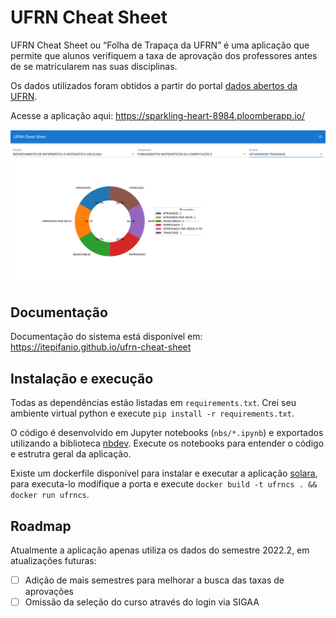 # UFRN Cheat Sheet

<!-- WARNING: THIS FILE WAS AUTOGENERATED! DO NOT EDIT! -->

UFRN Cheat Sheet ou “Folha de Trapaça da UFRN” é uma aplicação que
permite que alunos verifiquem a taxa de aprovação dos professores antes
de se matricularem nas suas disciplinas.

Os dados utilizados foram obtidos a partir do portal [dados abertos da
UFRN](https://dados.ufrn.br/).

Acesse a aplicação aqui: <https://sparkling-heart-8984.ploomberapp.io/>

![](https://raw.githubusercontent.com/itepifanio/ufrn-cheat-sheet/main/nbs/images/aplicacao.png)

## Documentação

Documentação do sistema está disponível em:
<https://itepifanio.github.io/ufrn-cheat-sheet>

## Instalação e execução

Todas as dependências estão listadas em `requirements.txt`. Crei seu
ambiente virtual python e execute `pip install -r requirements.txt`.

O código é desenvolvido em Jupyter notebooks (`nbs/*.ipynb`) e
exportados utilizando a biblioteca [nbdev](https://nbdev.fast.ai/).
Execute os notebooks para entender o código e estrutra geral da
aplicação.

Existe um dockerfile disponível para instalar e executar a aplicação
[solara](https://solara.dev/), para executa-lo modifique a porta e
execute `docker build -t ufrncs . && docker run ufrncs`.

## Roadmap

Atualmente a aplicação apenas utiliza os dados do semestre 2022.2, em
atualizações futuras:

- [ ] Adição de mais semestres para melhorar a busca das taxas de
  aprovações
- [ ] Omissão da seleção do curso através do login via SIGAA
